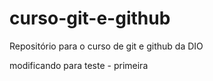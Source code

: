 # curso-git-e-github
Repositório para o curso de git e github da DIO


modificando para teste - primeira
